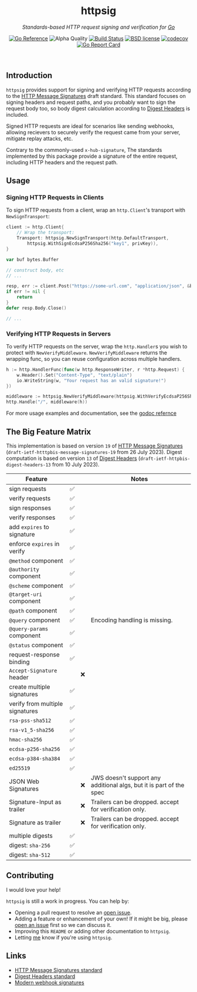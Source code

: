 <!--
  Attractive html formatting for rendering in github. sorry text editor
  readers! Besides the header and section links, everything should be clean and
  readable.
-->
<h1 align="center">httpsig</h1>
<p align="center"><i>Standards-based HTTP request signing and verification for <a href="https://golang.org">Go</a></i></p>

<div align="center">
  <a href="https://pkg.go.dev/github.com/offblocks/httpsig"><img src="https://pkg.go.dev/badge/github.com/offblocks/httpsig.svg" alt="Go Reference"></a>
  <img alt="Alpha Quality" src="https://img.shields.io/badge/status-ALPHA-orange.svg" >
  <a href="https://github.com/offblocks/httpsig/actions/workflows/go.yml"><img alt="Build Status" src="https://github.com/offblocks/httpsig/actions/workflows/go.yml/badge.svg?branch=main"></a>
  <a href="./LICENSE"><img alt="BSD license" src="https://img.shields.io/badge/license-BSD-blue.svg"></a>
  <a href="https://codecov.io/gh/offblocks/httpsig"><img alt="codecov" src="https://img.shields.io/codecov/c/github/offblocks/httpsig.svg"></a>
  <a href="https://goreportcard.com/report/github.com/offblocks/httpsig"><img alt="Go Report Card" src="https://goreportcard.com/badge/github.com/offblocks/httpsig"></a>
</div><br /><br />

## Introduction

`httpsig` provides support for signing and verifying HTTP requests according
to the [HTTP Message Signatures][msgsig] draft standard. This standard focuses
on signing headers and request paths, and you probably want to sign the
request body too, so body digest calculation according to
[Digest Headers][dighdr] is included.

Signed HTTP requests are ideal for scenarios like sending webhooks, allowing
recievers to securely verify the request came from your server, mitigate replay
attacks, etc.

Contrary to the commonly-used `x-hub-signature`, The standards implemented by
this package provide a signature of the entire request, including HTTP headers
and the request path.

## Usage

### Signing HTTP Requests in Clients

To sign HTTP requests from a client, wrap an `http.Client`'s transport with
`NewSignTransport`:

```go
client := http.Client{
	// Wrap the transport:
	Transport: httpsig.NewSignTransport(http.DefaultTransport,
		httpsig.WithSignEcdsaP256Sha256("key1", privKey)),
}

var buf bytes.Buffer

// construct body, etc
// ...

resp, err := client.Post("https://some-url.com", "application/json", &buf)
if err != nil {
	return
}
defer resp.Body.Close()

// ...
```

### Verifying HTTP Requests in Servers

To verify HTTP requests on the server, wrap the `http.Handler`s you wish to
protect with `NewVerifyMiddleware`. `NewVerifyMiddleware` returns the wrapping
func, so you can reuse configuration across multiple handlers.

```go
h := http.HandlerFunc(func(w http.ResponseWriter, r *http.Request) {
	w.Header().Set("Content-Type", "text/plain")
	io.WriteString(w, "Your request has an valid signature!")
})

middleware := httpsig.NewVerifyMiddleware(httpsig.WithVerifyEcdsaP256Sha256("key1", pubkey))
http.Handle("/", middleware(h))
```

For more usage examples and documentation, see the [godoc refernce][godoc]

## The Big Feature Matrix

This implementation is based on version `19` of [HTTP Message Signatures][msgsig]
(`draft-ietf-htttpbis-message-signatures-19` from 26 July 2023). Digest
computation is based on version `13` of [Digest Headers][dighdr]
(`draft-ietf-httpbis-digest-headers-13` from 10 July 2023).

| Feature                         |   |   | Notes                                                                  |
| ------------------------------- | - | - | ---------------------------------------------------------------------- |
| sign requests                   | ✅ |   |                                                                        |
| verify requests                 | ✅ |   |                                                                        |
| sign responses                  | ✅ |   |                                                                        |
| verify responses                | ✅ |   |                                                                        |
| add `expires` to signature      | ✅ |   |                                                                        |
| enforce `expires` in verify     | ✅ |   |                                                                        |
| `@method` component             | ✅ |   |                                                                        |
| `@authority` component          | ✅ |   |                                                                        |
| `@scheme` component             | ✅ |   |                                                                        |
| `@target-uri` component         | ✅ |   |                                                                        |
| `@path` component               | ✅ |   |                                                                        |
| `@query` component              | ✅ |   | Encoding handling is missing.                                          |
| `@query-params` component       | ✅ |   |                                                                        |
| `@status` component             | ✅ |   |                                                                        |
| request-response binding        | ✅ |   |                                                                        |
| `Accept-Signature` header       |   | ❌ |                                                                        |
| create multiple signatures      | ✅ |   |                                                                        |
| verify from multiple signatures | ✅ |   |                                                                        |
| `rsa-pss-sha512`                | ✅ |   |                                                                        |
| `rsa-v1_5-sha256`               | ✅ |   |                                                                        |
| `hmac-sha256`                   | ✅ |   |                                                                        |
| `ecdsa-p256-sha256`             | ✅ |   |                                                                        |
| `ecdsa-p384-sha384`             | ✅ |   |                                                                        |
| `ed25519`                       | ✅ |   |                                                                        |
| JSON Web Signatures             |   | ❌ | JWS doesn't support any additional algs, but it is part of the spec    |
| Signature-Input as trailer      |   | ❌ | Trailers can be dropped. accept for verification only.                 |
| Signature as trailer            |   | ❌ | Trailers can be dropped. accept for verification only.                 |
| multiple digests                | ✅ |   |                                                                        |
| digest: `sha-256`               | ✅ |   |                                                                        |
| digest: `sha-512`               | ✅ |   |                                                                        |

## Contributing

I would love your help!

`httpsig` is still a work in progress. You can help by:

- Opening a pull request to resolve an [open issue][issues].
- Adding a feature or enhancement of your own! If it might be big, please
  [open an issue][enhancement] first so we can discuss it.
- Improving this `README` or adding other documentation to `httpsig`.
- Letting [me] know if you're using `httpsig`.

<!-- These are mostly for pkg.go.dev, to show up in the header -->
## Links

- [HTTP Message Signatures standard][msgsig]
- [Digest Headers standard][dighdr]
- [Modern webhook signatures][myblog]

<!-- Other links -->
[go]: https://golang.org
[msgsig]: https://www.ietf.org/archive/id/draft-ietf-httpbis-message-signatures-19.html
[dighdr]: https://www.ietf.org/archive/id/draft-ietf-httpbis-digest-headers-13.html
[myblog]: https://repl.ca/modern-webhook-signatures/

[godoc]: https://pkg.go.dev/github.com/offblocks/httpsig
[issues]: ./issues
[bug]: ./issues/new?labels=bug
[enhancement]: ./issues/new?labels=enhancement

[me]: https://twitter.com/jrbowes
